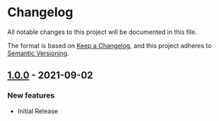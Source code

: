# Changelog

All notable changes to this project will be documented in this file.

The format is based on [Keep a Changelog](https://keepachangelog.com/en/1.0.0/), and this project adheres to [Semantic Versioning](https://semver.org/spec/v2.0.0.html).

## [1.0.0](https://github.com/assurance-maladie-digital/github-status-orb/releases/tag/1.0.0) - 2021-09-02

### New features

 - Initial Release
